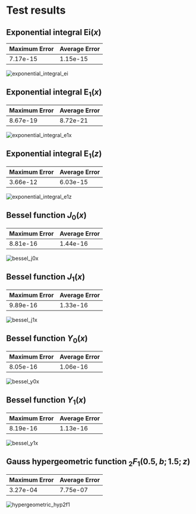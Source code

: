 # Test results

## Exponential integral $\mathrm{Ei}(x)$

| Maximum Error | Average Error  |
| ------------- | -------------- |
|7.17e-15|1.15e-15|

![exponential_integral_ei](https://raw.githubusercontent.com/rodpcastro/colspecf/refs/heads/gauss/test/test_plots/exponential_integral_ei.svg)

## Exponential integral $\mathrm{E}_1(x)$

| Maximum Error | Average Error  |
| ------------- | -------------- |
|8.67e-19|8.72e-21|

![exponential_integral_e1x](https://raw.githubusercontent.com/rodpcastro/colspecf/refs/heads/gauss/test/test_plots/exponential_integral_e1x.svg)

## Exponential integral $\mathrm{E}_1(z)$

| Maximum Error | Average Error  |
| ------------- | -------------- |
|3.66e-12|6.03e-15|

![exponential_integral_e1z](https://raw.githubusercontent.com/rodpcastro/colspecf/refs/heads/gauss/test/test_plots/exponential_integral_e1z.svg)

## Bessel function $J_0(x)$

| Maximum Error | Average Error  |
| ------------- | -------------- |
|8.81e-16|1.44e-16|

![bessel_j0x](https://raw.githubusercontent.com/rodpcastro/colspecf/refs/heads/gauss/test/test_plots/bessel_j0x.svg)

## Bessel function $J_1(x)$

| Maximum Error | Average Error  |
| ------------- | -------------- |
|9.89e-16|1.33e-16|

![bessel_j1x](https://raw.githubusercontent.com/rodpcastro/colspecf/refs/heads/gauss/test/test_plots/bessel_j1x.svg)

## Bessel function $Y_0(x)$

| Maximum Error | Average Error  |
| ------------- | -------------- |
|8.05e-16|1.06e-16|

![bessel_y0x](https://raw.githubusercontent.com/rodpcastro/colspecf/refs/heads/gauss/test/test_plots/bessel_y0x.svg)

## Bessel function $Y_1(x)$

| Maximum Error | Average Error  |
| ------------- | -------------- |
|8.19e-16|1.13e-16|

![bessel_y1x](https://raw.githubusercontent.com/rodpcastro/colspecf/refs/heads/gauss/test/test_plots/bessel_y1x.svg)

## Gauss hypergeometric function ${}_2F_1(0.5, b; 1.5; z)$

| Maximum Error | Average Error  |
| ------------- | -------------- |
|3.27e-04|7.75e-07|

![hypergeometric_hyp2f1](https://raw.githubusercontent.com/rodpcastro/colspecf/refs/heads/gauss/test/test_plots/hypergeometric_hyp2f1.svg)

